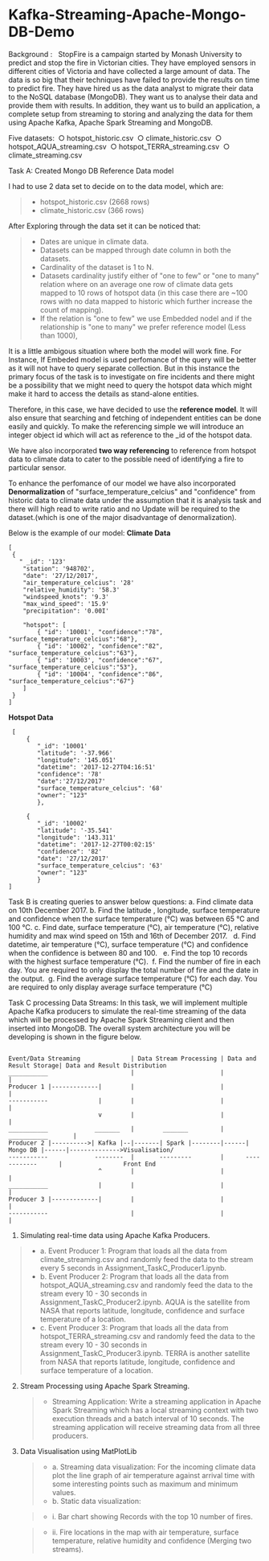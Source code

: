 # Kafka-Streaming-Apache-Mongo-DB-Demo

Background :
  StopFire is a campaign started by Monash University to predict and stop the fire in Victorian cities. They have employed sensors in different cities of Victoria and have 
  collected a large amount of data. The data is so big that their techniques have failed to provide the results on time to predict fire. 
  They have hired us as the data analyst to migrate their data to the NoSQL database (MongoDB). They want us to analyse their data and provide them with results.
  In addition, they want us to build an application, a complete setup from streaming to storing and analyzing the data for them using Apache Kafka,  Apache Spark Streaming and MongoDB.  

Five datasets:  
○ hotspot_historic.csv  
○ climate_historic.csv 
○ hotspot_AQUA_streaming.csv 
○ hotspot_TERRA_streaming.csv 
○ climate_streaming.csv  


Task A: Created Mongo DB Reference Data model

I had to use 2 data set to decide on to the data model, which are: 
>* hotspot_historic.csv (2668 rows)
>* climate_historic.csv (366 rows)

After Exploring through the data set it can be noticed that: 
>- Dates are unique in climate data. 
>- Datasets can be mapped through date column in both the datasets. 
>- Cardinality of the dataset is 1 to N.
>- Datasets cardinality justify either of "one to few" or "one to many" relation where on an average one row of climate data gets mapped to 10 rows of hotspot data (in this case there are ~100 rows with no data mapped to historic which further increase the count of mapping).
>- If the relation is "one to few" we use Embedded nodel and if the relationship is "one to many" we prefer reference model (Less than 1000),

It is a little ambigous situation where both the model will work fine. For Instance, If Embeded model is used perfomance of the query will be better as it will not have to query separate collection. But in this instance the primary focus of the task is to investigate on fire incidents and there might be a possibility that we might need to query the hotspot data which might make it  hard to access the details as stand-alone entities.

Therefore, in this case, we have decided to use the **reference model**. It will also ensure that searching and fetching of independent entities can be done easily and quickly. To make the referencing simple we will introduce an integer object id which will act as reference to the _id of the hotspot data. 

We have also incorporated **two way referencing** to reference from hotspot data to climate data to cater to the possible need of identifying a fire to particular sensor.

To enhance the perfomance of our model we have also incorporated **Denormalization** of "surface_temperature_celcius" and "confidence" from historic data to climate data under the assumption that it is analysis task and there will high read to write ratio and no Update will be required to the dataset.(which is one of the major disadvantage of denormalization). 


Below is the example of our model:
**Climate Data**

```
[
 {
   " _id": '123'
    "station": '948702',
    "date": '27/12/2017',
    "air_temperature_celcius": '28'
    "relative_humidity": '58.3'
    "windspeed_knots": '9.3'
    "max_wind_speed": '15.9'
    "precipitation": '0.00I'

    "hotspot": [ 
        { "id": '10001', "confidence":"78", "surface_temperature_celcius":"68"},
        { "id": '10002', "confidence":"82", "surface_temperature_celcius":"63"},
        { "id": '10003', "confidence":"67", "surface_temperature_celcius":"53"},
        { "id": '10004', "confidence":"86", "surface_temperature_celcius":"67"}
    ]
 }
]        
```    
    
    
 **Hotspot Data**
```
 [
     {
        "_id": '10001'
        "latitude": '-37.966'
        "longitude": '145.051'
        "datetime": '2017-12-27T04:16:51'
        "confidence": '78'
        "date":'27/12/2017'
        "surface_temperature_celcius": '68'
        "owner": "123"
        },
   
     {
        "_id": '10002'
        "latitude": '-35.541'
        "longitude": '143.311'
        "datetime": '2017-12-27T00:02:15'
        "confidence": '82'
        "date": '27/12/2017'
        "surface_temperature_celcius": '63'
        "owner": "123"
        }
]

```

Task B is creating queries to answer below questions:
a. Find climate data on 10th December 2017.
b. Find the latitude , longitude, surface temperature and confidence when the surface temperature (°C) was between 65 °C and 100 °C.
c. Find date, surface temperature (°C), air temperature (°C), relative humidity and max wind speed on 15th and 16th of December 2017.   
d. Find datetime, air temperature (°C), surface temperature (°C) and confidence when the confidence is between 80 and 100.   
e. Find the top 10 records with the highest surface temperature (°C).  
f. Find the number of fire in each day. You are required to only display the total number of fire and the date in the output.  
g. Find the average surface temperature (°C) for each day. You are required to only display average surface temperature (°C)


Task C processing Data Streams:
In this task, we will implement multiple Apache Kafka producers to simulate the real-time streaming of the data which will be processed by Apache Spark Streaming client and then inserted into MongoDB. 
The overall system architecture you will be developing is shown in the figure below. 
```

Event/Data Streaming              | Data Stream Processing | Data and Result Storage| Data and Result Distribution
___________                       |                        |                        |
Producer 1 |-------------|        |                        |                        |
-----------              |        |                        |                        |
                         v        |                        |                        |
___________             _______   |        _______         |      ___________       |
Producer 2 |---------->| Kafka |--|-------| Spark |--------|------| Mongo DB |------|-------------->Visualisation/
-----------             --------  |       ---------        |      ------------      |                 Front End
                         ^        |                        |                        |
___________              |        |                        |                        |
Producer 3 |-------------|        |                        |                        |
-----------                       |                        |                        |

```

1. Simulating real-time data using Apache Kafka Producers.   
  >- a. Event Producer 1: Program that loads all the data from climate_streaming.csv and randomly feed the data to the stream every 5 seconds in Assignment_TaskC_Producer1.ipynb. 
  >- b. Event Producer 2: Program that loads all the data from hotspot_AQUA_streaming.csv and randomly feed the data to the stream every 10 - 30 seconds in Assignment_TaskC_Producer2.ipynb. 
     AQUA is the satellite from NASA that reports latitude, longitude, confidence and surface temperature of a location.  
  >- c. Event Producer 3: Program that loads all the data from hotspot_TERRA_streaming.csv and randomly feed the data to the stream every 10 - 30 seconds in Assignment_TaskC_Producer3.ipynb. 
     TERRA is another satellite from NASA that reports latitude, longitude, confidence and surface temperature of a location. 
 
 
 2. Stream Processing using Apache Spark Streaming.  
    >- Streaming Application: Write a streaming application in Apache Spark Streaming which has a local streaming context with two execution threads and a batch interval of 10 seconds. 
       The streaming application will receive streaming data from all three producers. 
       
 3. Data Visualisation using MatPlotLib  
    >- a. Streaming data visualization: For the incoming climate data plot the line graph of air temperature against arrival time with some interesting points such as maximum and minimum values.
    >- b. Static data visualization: 
    
      >-   i. Bar chart showing Records with the top 10 number of fires.
         
       >-  ii. Fire locations in the map with air temperature, surface temperature, relative humidity and confidence (Merging two streams).
 
 
 
